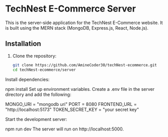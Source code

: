 
# TechNest E-Commerce Server

This is the server-side application for the TechNest E-Commerce website. It is built using the MERN stack (MongoDB, Express.js, React, Node.js).



## Installation

1. Clone the repository:
   ```bash
   git clone https://github.com/AmineCoder30/techNest-ecommerce.git
   cd techNest-ecommerce/server
Install dependencies:

npm install
Set up environment variables. Create a .env file in the server directory and add the following:


MONGO_URI = "mongodb uri"
PORT = 8080
FRONTEND_URL = "http://localhost:5173"
TOKEN_SECRET_KEY = "your secret key"

Start the development server:

npm run dev
The server will run on http://localhost:5000.

